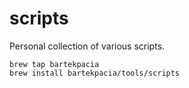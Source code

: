 # scripts

Personal collection of various scripts.

```
brew tap bartekpacia
brew install bartekpacia/tools/scripts
```
